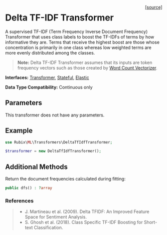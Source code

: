 <span style="float:right;"><a href="https://github.com/RubixML/Extras/blob/master/src/Transformers/DeltaTfIdfTransformer.php">[source]</a></span>

# Delta TF-IDF Transformer
A supervised TF-IDF (Term Frequency Inverse Document Frequency) Transformer that uses class labels to boost the TF-IDFs of terms by how informative they are. Terms that receive the highest boost are those whose concentration is primarily in one class whereas low weighted terms are more evenly distributed among the classes.

> **Note:** Delta TF-IDF Transformer assumes that its inputs are token frequency vectors such as those created by [Word Count Vectorizer](word-count-vectorizer.md).

**Interfaces:** [Transformer](api.md#transformer), [Stateful](api.md#stateful), [Elastic](api.md#elastic)

**Data Type Compatibility:** Continuous only

## Parameters
This transformer does not have any parameters.

## Example
```php
use Rubix\ML\Transformers\DeltaTfIdfTransformer;

$transformer = new DeltaTfIdfTransformer();
```

## Additional Methods
Return the document frequencies calculated during fitting:
```php
public dfs() : ?array
```

### References
>- J. Martineau et al. (2009). Delta TFIDF: An Improved Feature Space for Sentiment Analysis.
>- S. Ghosh et al. (2018). Class Specific TF-IDF Boosting for Short-text Classification.